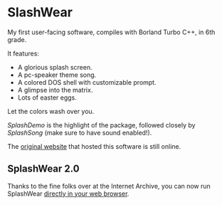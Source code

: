 # SlashWear

My first user-facing software, compiles with Borland Turbo C++, in 6th grade.

It features:

- A glorious splash screen.
- A pc-speaker theme song.
- A colored DOS shell with customizable prompt.
- A glimpse into the matrix.
- Lots of easter eggs.

Let the colors wash over you.

*SplashDemo* is the highlight of the package, followed closely by *SplashSong* (make sure to have sound enabled!).

The [original website](http://webpages.charter.net/reitzk/SplashWear.html) that hosted this software is still online. 

## SplashWear 2.0

Thanks to the fine folks over at the Internet Archive, you can now run SplashWear [directly in your web browser](https://archive.org/details/splashwear). 
